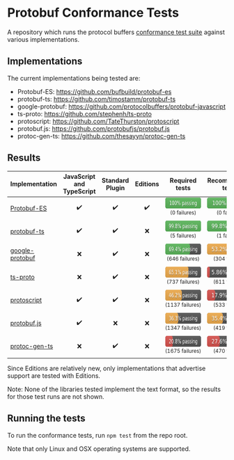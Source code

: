 # Protobuf Conformance Tests

A repository which runs the protocol buffers
[conformance test suite](https://github.com/protocolbuffers/protobuf/tree/main/conformance) against various implementations.

## Implementations

The current implementations being tested are:

<!-- LIST-START -->

* Protobuf-ES: https://github.com/bufbuild/protobuf-es
* protobuf-ts: https://github.com/timostamm/protobuf-ts
* google-protobuf: https://github.com/protocolbuffers/protobuf-javascript
* ts-proto: https://github.com/stephenh/ts-proto
* protoscript: https://github.com/TateThurston/protoscript
* protobuf.js: https://github.com/protobufjs/protobuf.js
* protoc-gen-ts: https://github.com/thesayyn/protoc-gen-ts

<!-- LIST-END -->

## Results

<!-- TABLE-START -->

| Implementation | JavaScript and<br>TypeScript | Standard<br>Plugin | Editions | Required tests | Recommended tests |
|---|:---:|:---:|:---:|:---:|:---:|
| [Protobuf-ES](impl/protobuf-es) | :heavy_check_mark: | :heavy_check_mark: | :heavy_check_mark: | <sub><img src=".github/genimg/Protobuf-ES-required.svg" height="25" width="125" /></sub><br><sup>(0&nbsp;failures)<sub> | <sub><img src=".github/genimg/Protobuf-ES-recommended.svg" height="25" width="125" /></sub><br><sup>(0&nbsp;failures)<sub> |
| [protobuf-ts](impl/protobuf-ts) | :heavy_check_mark: | :heavy_check_mark: | :x: | <sub><img src=".github/genimg/protobuf-ts-required.svg" height="25" width="125" /></sub><br><sup>(5&nbsp;failures)<sub> | <sub><img src=".github/genimg/protobuf-ts-recommended.svg" height="25" width="125" /></sub><br><sup>(1&nbsp;failures)<sub> |
| [google-protobuf](impl/google-protobuf) | :x: | :heavy_check_mark: | :x: | <sub><img src=".github/genimg/google-protobuf-required.svg" height="25" width="125" /></sub><br><sup>(646&nbsp;failures)<sub> | <sub><img src=".github/genimg/google-protobuf-recommended.svg" height="25" width="125" /></sub><br><sup>(304&nbsp;failures)<sub> |
| [ts-proto](impl/ts-proto) | :x: | :heavy_check_mark: | :x: | <sub><img src=".github/genimg/ts-proto-required.svg" height="25" width="125" /></sub><br><sup>(737&nbsp;failures)<sub> | <sub><img src=".github/genimg/ts-proto-recommended.svg" height="25" width="125" /></sub><br><sup>(611&nbsp;failures)<sub> |
| [protoscript](impl/protoscript) | :heavy_check_mark: | :heavy_check_mark: | :x: | <sub><img src=".github/genimg/protoscript-required.svg" height="25" width="125" /></sub><br><sup>(1137&nbsp;failures)<sub> | <sub><img src=".github/genimg/protoscript-recommended.svg" height="25" width="125" /></sub><br><sup>(533&nbsp;failures)<sub> |
| [protobuf.js](impl/protobuf.js) | :heavy_check_mark: | :x: | :x: | <sub><img src=".github/genimg/protobuf.js-required.svg" height="25" width="125" /></sub><br><sup>(1347&nbsp;failures)<sub> | <sub><img src=".github/genimg/protobuf.js-recommended.svg" height="25" width="125" /></sub><br><sup>(419&nbsp;failures)<sub> |
| [protoc-gen-ts](impl/protoc-gen-ts) | :x: | :heavy_check_mark: | :x: | <sub><img src=".github/genimg/protoc-gen-ts-required.svg" height="25" width="125" /></sub><br><sup>(1675&nbsp;failures)<sub> | <sub><img src=".github/genimg/protoc-gen-ts-recommended.svg" height="25" width="125" /></sub><br><sup>(470&nbsp;failures)<sub> |

<!-- TABLE-END -->

Since Editions are relatively new, only implementations that advertise support are tested with Editions. 

Note: None of the libraries tested implement the text format, so the results for those test runs are not shown.

## Running the tests

To run the conformance tests, run `npm test` from the repo root.

Note that only Linux and OSX operating systems are supported.
